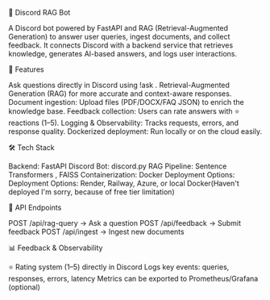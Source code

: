 🤖 Discord RAG Bot

A Discord bot powered by FastAPI and RAG (Retrieval-Augmented Generation) to answer user queries, ingest documents, and collect feedback.
It connects Discord with a backend service that retrieves knowledge, generates AI-based answers, and logs user interactions.

🚀 Features

Ask questions directly in Discord using !ask <your question>.
Retrieval-Augmented Generation (RAG) for more accurate and context-aware responses.
Document ingestion: Upload files (PDF/DOCX/FAQ JSON) to enrich the knowledge base.
Feedback collection: Users can rate answers with ⭐ reactions (1–5).
Logging & Observability: Tracks requests, errors, and response quality.
Dockerized deployment: Run locally or on the cloud easily.

🛠️ Tech Stack

Backend: FastAPI
Discord Bot: discord.py
RAG Pipeline: Sentence Transformers
, FAISS
Containerization: Docker
Deployment Options: Deployment Options: Render, Railway, Azure, or local Docker(Haven't deployed I'm sorry, because of free tier limitation)

🔗 API Endpoints

POST /api/rag-query → Ask a question
POST /api/feedback → Submit feedback
POST /api/ingest → Ingest new documents

📊 Feedback & Observability

⭐ Rating system (1–5) directly in Discord
Logs key events: queries, responses, errors, latency
Metrics can be exported to Prometheus/Grafana (optional)

